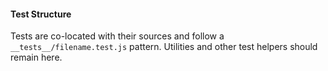 #### Test Structure

Tests are co-located with their sources and follow a `__tests__/filename.test.js` pattern. Utilities and other
test helpers should remain here.
